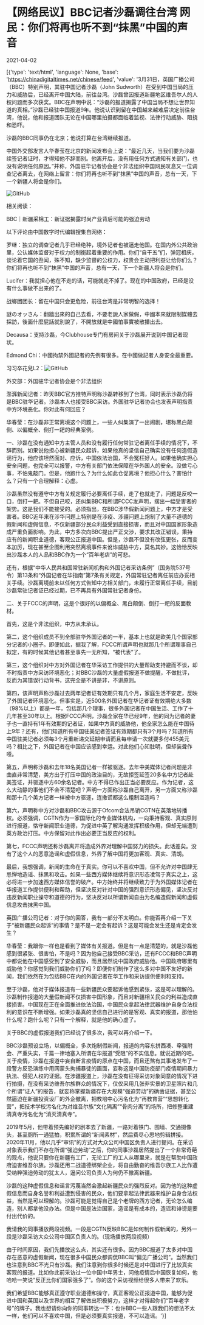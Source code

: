 # 【网络民议】BBC记者沙磊调往台湾 网民：你们将再也听不到“抹黑”中国的声音

2021-04-02

[{'type': 'text/html', 'language': None, 'base': 'https://chinadigitaltimes.net/chinese/feed', 'value': '3月31日，英国广播公司（BBC）特别声明，其驻中国记者沙磊（John Sudworth）在受到中国当局的压力和威胁后，已经离开中国大陆，前往台湾。沙磊曾因报道新疆地区维吾尔人的人权问题而多次获奖。BBC在声明中说：“沙磊的报道揭露了中国当局不想让世界知道的真相。”沙磊已经驻中国报道9年。他说认识到留在中国越来越难后决定前往台湾，他说，他和报道团队无论在中国哪里拍摄都面临着监视、法律行动威胁、阻挠和恐吓。

沙磊的BBC同事仍在北京；他说打算在台湾继续报道。

中国外交部发言人华春莹在北京的新闻发布会上说：“最近几天，当我们要为沙磊续签记者证时，才得知他不辞而别。他离开后，没有用任何方式通知有关部门，也没有说明任何原因。”并称，外国驻华记者协会是个非法组织中国网民叹息又一位调查记者离去，在网络上留言：你们将再也听不到“抹黑”中国的声音，总有一天，下一个新疆人将会是你们。

![GitHub](https://chinadigitaltimes.net/chinese/files/2021/04/截屏2021-04-01-下午9.07.46.png)

相关阅读：



BBC｜新疆采棉工：新证据揭露时尚产业背后可能的强迫劳动



以下评论由中国数字时代编辑搜集自网络：



罗继：独立的调查记者几乎已经绝种，境外记者也被逼走他国。在国内外公共政治里，公认媒体监督对于权力的制衡起着重要的作用。你们“自干五”们，弹冠相庆，谈论着它国的丑闻，殊不知，缺少监督的公权力，权贵会主动把利益让给你们么？你们将再也听不到“抹黑”中国的声音，总有一天，下一个新疆人将会是你们。

Lucifer：我就担心他在不走的话，可能就走不掉了。现在的中国政府，已经是没有什么事做不出来的了。

战螂团团长：留在中国只会更危险，前往台湾是非常明智的选择！

謎のオッさん：翻牆出來的自己去看，不要老說人家做假，中國本來就限制媒體去採訪，後面什麼屁話就別說了，不開放就是中國怕事實被散播出去。

Decausa：支持沙磊，今Clubhouse专门有房间关于沙磊展开说到中国记者现状。

Edmond Chi：中國拘禁外國記者的先例有很多。在中國做記者人身安全最重要。

习习卒花兒L2：![GitHub](https://chinadigitaltimes.net/chinese/files/2021/04/4.jpeg)



外交部：外国驻华记者协会是个非法组织

澎湃新闻记者：昨天BBC官方推特声明称沙磊转移到了台湾，同时表示沙磊仍将是BBC驻华记者。沙磊本人也接受BBC采访。外国驻华记者协会也发表声明指责中方环境恶化。你对此有何回应？

华春莹：在沙磊非正常离境这个问题上，一些人纠集演了一出闹剧，堪称黑白颠倒、以偏概全、倒打一耙的经典案例。

一、沙磊在没有通知中方主管人员和没有履行任何常驻记者离任手续的情况下，不辞而别。如果说他担心被新疆民众起诉，如果他真的坚信自己确实没有任何造假造谣行为，他应该坦然面对、应诉，中国依法治国，不会冤枉好人。如果他确实担心安全问题，也完全可以报警，中方有关部门依法保障在华外国人的安全。没做亏心事，不怕鬼敲门。但是，他跑什么？为什么如此仓促离境？他担心什么？害怕什么？只有一个合理解释：心虚。

沙磊虽然没有遵守中方有关规定履行必要离任手续，走了也就走了，问题是反咬一口，倒打一耙。不但自己咬，还纠集BBC和所谓FCCC发声明，摆出一幅受害者的架势。这是我们不能接受的。必须指出，在BBC涉华假新闻问题上，中方才是受害者。BBC近年来在涉华问题上特别是在涉疫、涉疆问题上炮制了大量不道德的假新闻和虚假信息，不仅新疆部分民众利益受到直接损害，而且对中国国家形象造成严重负面影响。为此，中方多次向BBC提出严正交涉，要求其改正错误，秉持应有的新闻职业道德，客观公正报道中国。但是，沙磊不但没有改弦更张，反而变本加厉，现在甚至企图利用突然离境事件来讹诈威胁中方，莫名其妙。这恰恰反映出沙磊本人的人品和BBC作为一个“百年老店”的可悲。

还有，根据“中华人民共和国常驻新闻机构和外国记者采访条例”（国务院537号令）第13条和“外国记者在华指南”第7条有关规定，外国常驻记者离任前应办妥相关手续。沙磊离境前未以任何方式告知中方相关部门，未履行正常离任手续，目前沙磊常驻记者证已经过期，已不再具有外国常驻记者身份。

二、关于FCCC的声明，这是个很好的以偏概全、黑白颠倒、倒打一耙的反面教材。

首先，这是个非法组织，中方从未承认。

第二，这个组织成员不到全部驻华外国记者的一半，基本上也就是欧美几个国家部分记者的小圈子。即便如此，据我了解，FCCC所谓声明也就那几个所谓理事自己拟定，有的时候其他记者甚至事先一无所知，“被代表”了。

第三，这个组织对中方对外国记者在华采访工作提供的大量帮助支持避而不谈，却不时指责中方采访环境恶化；对BBC沙磊的大量虚假报道不做提醒，不做批评，反而为其错误行动背书，这完全是不讲是非，不讲原则。

第四，该声明声称沙磊过去两年记者证有效期只有几个月，家庭生活不安定，反映了外国记者环境恶化。但事实是，近500名外国记者在华记者证有效期绝大多数（98%以上）都是一年，包括那几个理事，很多外国记者在中国生活、工作了十几年甚至30年以上。根据FCCC声明，沙磊全家在华已经9年，他的同为记者的妻子也一直持有1年有效期的记者证，如果中方真的威胁他，他全家怎么能在中国待上9年？还有，他们知道所有中国驻美记者签证有效期都只有3个月吗？知道所有中国驻美记者必须每3个月重新递交延期申请而且每申请一次就要多付455美元吗？相比之下，外国记者在中国应该感到幸运。对此他们心知肚明，但却装聋作哑。

第五，声明称沙磊和去年18名美国记者一样被驱逐。去年中美媒体记者问题是非曲直非常清楚，美方出于打压中国的政治目的，无故拒签延签20多名中方记者赴美签证，并驱逐中方60余名记者。中方不得已作出正当必要反应。作为记者，这么大动静的事他们不会不清楚吧？声明一方面称沙磊自己离开，另一方面又称沙磊和那十几个美方记者一样被中方驱逐，连撒谎都这么粗制滥造吗？

第六，声明称中方对沙磊和BBC攻击源于Ofcom合法吊销CGTN在英落地转播权。必须强调，CGTN作为一家国际化的专业媒体机构，一向秉持客观、真实原则进行报道，恪守新闻职业道德，为促进中英了解沟通发挥积极作用，但却无端遭到英方政治打压。中方保留对此作出必要正当反应的权利。

第七，FCCC声明还称沙磊离开将造成外界对理解中国努力的损失。此话差矣。没有了这个人的恶意造谣和虚假信息，外界了解中国将更加客观、真实、清朗。

最后，我想强调，新闻的生命在于真实。你可以不喜欢中国，但不允许对中国肆无忌惮地造谣、抹黑和攻击。如果一些西方媒体继续将意识形态凌驾于真实之上，这必将进一步加速西方媒体信誉的破产。中方始终并将继续致力于为外国媒体记者在华报道工作提供便利和帮助，但坚决反对针对中国的强烈意识形态偏见，坚决反对违反新闻职业操守和道德的行为，坚决反对以所谓新闻自由为名编造假新闻和虚假信息攻击抹黑中国。

英国广播公司记者：对于你的回答，我有一部分不太明白。你能否再介绍一下关于“被新疆民众起诉”的事情？是不是一定会有起诉？这是可能会发生还是肯定会发生？

华春莹：我跟你一样也是看到了媒体有关报道。但是有一点是清楚的，就是沙磊他感到很紧张、很害怕，不是吗？因为他自己接受BBC采访，还有FCCC和BBC声明中都说他在中国感受到了安全威胁，而且居然说中国政府威胁他。中国政府哪里有威胁他？你感觉到我们威胁你们了吗？即便你们制作了这么多对中国不友好的新闻，我们依然在为包括BBC在内的外国记者在华工作和采访提供便利和支持。

至于沙磊，他对于媒体报道有一些新疆民众要起诉他感到紧张，这是可以理解的。沙磊制作报道的大量假新闻不仅损害中国形象，而且对新疆相关民众的利益造成直接损害。中国现在正在全面推进依法治国，中国民众拿起法律武器维护自身合法权利的意识在不断增强。如果沙磊真的坚信自己进行的是客观、真实的报道，那他怕什么呢？跑什么呢？只有一个解释，就是他的确心虚了。

关于BBC的虚假报道我们已经说了很多次，我可以再介绍一下。

BBC沙磊预设立场，以偏概全，多次炮制假新闻，报道的内容东拼西凑、牵强附会、严重失实，千篇一律地塞入所谓在华报道“受阻”的不实信息。就说近期的吧。关于疫情，沙磊在报道中妄自断言疫情的原点在中国，而且还煞有其事地发布了一段警方反恐演练中用网蒙头拘捕暴徒的画面，妄称这是中国防疫部门疫情期间暴力执法、侵犯人权的证据。在涉疆报道上，沙磊在没有征得采访对象同意的情况下进行拍摄，在没有采访维吾尔族群众的情况下，仅仅采用几张非实景的卫星照片和几个所谓“证人”的报告，就妄称掌握新疆存在大规模“强迫劳动”的确凿证据，甚至公然逼迫在新疆投资设厂的外企撤离，把教培中心污名化为“再教育营”“思想转化营”，把技术学校污名化为对维吾尔族“文化隔离”“骨肉分离”的场所，把修整重建清真寺污名化为“消灭清真寺”。

2019年5月，他带着预先编好的剧本去了新疆，一路对着铁门、围墙、交通摄像头，甚至厕所一通猛拍，积累所谓的“新闻素材”，然后费尽心思地剪辑拼接。2020年11月，他以几乎“审讯”的方式对大众公司中国区负责人进行提问。在采访对象表示我们不存在所谓“强迫劳动”之后，你的同事沙磊居然提出了一个非常奇葩的观点，他说只要你在新疆有工厂，无论工厂的工人从哪里来，就是在帮助中国政府迫害维吾尔族。沙磊还用二战道德绑架企业，将自由勤奋的维吾尔族工人比作遭受纳粹强迫劳动的犹太人，逼问公司负责人为何仍不撤离新疆。

沙磊的这种虚假信息和谣言污蔑当然会激起新疆民众的强烈反对。因为他的这种虚假信息而自身名誉和利益遭到侵害的民众，他们要拿起法律武器来维护自身合法权益，当然是可以理解的。沙磊可能是觉得自己是个老牌的西方记者，无论怎么编造，别人都拿他没办法。但是中国是法治国家，造谣是有成本的，造谣和诽谤是要付出代价的。

我请我的同事播放两段视频。一段是CGTN反映BBC是如何制作假新闻的，另外一段是沙磊采访大众公司中国区负责人的。（现场播放两段视频）

由于时间原因，我们先播放这么点，其实还有很多。因为BBC报道了太多对中国存在恶意的虚假新闻，现在很多中国民众都调侃BBC叫“偏见广播公司”。当然我们也注意到BBC不光只有沙磊。我们注意到你很多时候还是对中国进行了比较真实客观的报道。比如你此前采访过一位中国中年男士，问他疫情后中国恢复如何，他哈哈一笑说“反正比你们国家强多了”。你的这个采访视频给很多人带来了欢乐。

我们希望BBC能够真正遵守职业道德和操守，真正客观公正报道中国，能够为促进中国和英国以及世界的相互了解做出积极努力，这样才对得起你们“百年老字号”的牌子。我也想请你向你的同事转达一下：也许BBC一些人跟我们的想法不太一样，他们可以不喜欢中国，但是必须要真实报道，不可以造谣。'}]